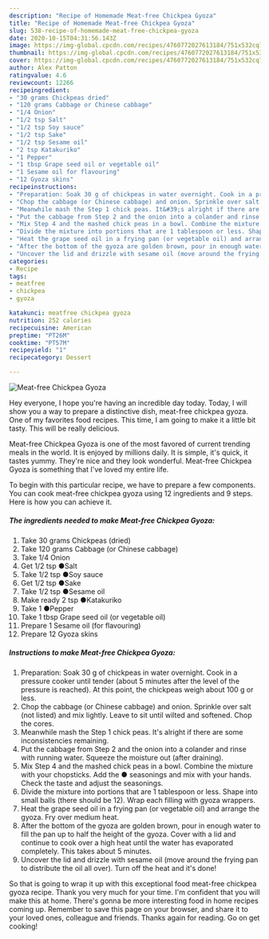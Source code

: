 ```yaml
---
description: "Recipe of Homemade Meat-free Chickpea Gyoza"
title: "Recipe of Homemade Meat-free Chickpea Gyoza"
slug: 538-recipe-of-homemade-meat-free-chickpea-gyoza
date: 2020-10-15T04:31:56.143Z
image: https://img-global.cpcdn.com/recipes/4760772027613184/751x532cq70/meat-free-chickpea-gyoza-recipe-main-photo.jpg
thumbnail: https://img-global.cpcdn.com/recipes/4760772027613184/751x532cq70/meat-free-chickpea-gyoza-recipe-main-photo.jpg
cover: https://img-global.cpcdn.com/recipes/4760772027613184/751x532cq70/meat-free-chickpea-gyoza-recipe-main-photo.jpg
author: Alex Patton
ratingvalue: 4.6
reviewcount: 12266
recipeingredient:
- "30 grams Chickpeas dried"
- "120 grams Cabbage or Chinese cabbage"
- "1/4 Onion"
- "1/2 tsp Salt"
- "1/2 tsp Soy sauce"
- "1/2 tsp Sake"
- "1/2 tsp Sesame oil"
- "2 tsp Katakuriko"
- "1 Pepper"
- "1 tbsp Grape seed oil or vegetable oil"
- "1 Sesame oil for flavouring"
- "12 Gyoza skins"
recipeinstructions:
- "Preparation: Soak 30 g of chickpeas in water overnight. Cook in a pressure cooker until tender (about 5 minutes after the level of the pressure is reached). At this point, the chickpeas weigh about 100 g or less."
- "Chop the cabbage (or Chinese cabbage) and onion. Sprinkle over salt (not listed) and mix lightly. Leave to sit until wilted and softened. Chop the cores."
- "Meanwhile mash the Step 1 chick peas. It&#39;s alright if there are some inconsistencies remaining."
- "Put the cabbage from Step 2 and the onion into a colander and rinse with running water. Squeeze the moisture out (after draining)."
- "Mix Step 4 and the mashed chick peas in a bowl. Combine the mixture with your chopsticks. Add the ● seasonings and mix with your hands. Check the taste and adjust the seasonings."
- "Divide the mixture into portions that are 1 tablespoon or less. Shape into small balls (there should be 12). Wrap each filling with gyoza wrappers."
- "Heat the grape seed oil in a frying pan (or vegetable oil) and arrange the gyoza. Fry over medium heat."
- "After the bottom of the gyoza are golden brown, pour in enough water to fill the pan up to half the height of the gyoza. Cover with a lid and continue to cook over a high heat until the water has evaporated completely. This takes about 5 minutes."
- "Uncover the lid and drizzle with sesame oil (move around the frying pan to distribute the oil all over). Turn off the heat and it&#39;s done!"
categories:
- Recipe
tags:
- meatfree
- chickpea
- gyoza

katakunci: meatfree chickpea gyoza 
nutrition: 252 calories
recipecuisine: American
preptime: "PT26M"
cooktime: "PT57M"
recipeyield: "1"
recipecategory: Dessert

---
```



![Meat-free Chickpea Gyoza](https://img-global.cpcdn.com/recipes/4760772027613184/751x532cq70/meat-free-chickpea-gyoza-recipe-main-photo.jpg)

Hey everyone, I hope you're having an incredible day today. Today, I will show you a way to prepare a distinctive dish, meat-free chickpea gyoza. One of my favorites food recipes. This time, I am going to make it a little bit tasty. This will be really delicious.



Meat-free Chickpea Gyoza is one of the most favored of current trending meals in the world. It is enjoyed by millions daily. It is simple, it's quick, it tastes yummy. They're nice and they look wonderful. Meat-free Chickpea Gyoza is something that I've loved my entire life.


To begin with this particular recipe, we have to prepare a few components. You can cook meat-free chickpea gyoza using 12 ingredients and 9 steps. Here is how you can achieve it.

<!--inarticleads1-->

##### The ingredients needed to make Meat-free Chickpea Gyoza:

1. Take 30 grams Chickpeas (dried)
1. Take 120 grams Cabbage (or Chinese cabbage)
1. Take 1/4 Onion
1. Get 1/2 tsp ●Salt
1. Take 1/2 tsp ●Soy sauce
1. Get 1/2 tsp ●Sake
1. Take 1/2 tsp ●Sesame oil
1. Make ready 2 tsp ●Katakuriko
1. Take 1 ●Pepper
1. Take 1 tbsp Grape seed oil (or vegetable oil)
1. Prepare 1 Sesame oil (for flavouring)
1. Prepare 12 Gyoza skins




<!--inarticleads2-->

##### Instructions to make Meat-free Chickpea Gyoza:

1. Preparation: Soak 30 g of chickpeas in water overnight. Cook in a pressure cooker until tender (about 5 minutes after the level of the pressure is reached). At this point, the chickpeas weigh about 100 g or less.
1. Chop the cabbage (or Chinese cabbage) and onion. Sprinkle over salt (not listed) and mix lightly. Leave to sit until wilted and softened. Chop the cores.
1. Meanwhile mash the Step 1 chick peas. It&#39;s alright if there are some inconsistencies remaining.
1. Put the cabbage from Step 2 and the onion into a colander and rinse with running water. Squeeze the moisture out (after draining).
1. Mix Step 4 and the mashed chick peas in a bowl. Combine the mixture with your chopsticks. Add the ● seasonings and mix with your hands. Check the taste and adjust the seasonings.
1. Divide the mixture into portions that are 1 tablespoon or less. Shape into small balls (there should be 12). Wrap each filling with gyoza wrappers.
1. Heat the grape seed oil in a frying pan (or vegetable oil) and arrange the gyoza. Fry over medium heat.
1. After the bottom of the gyoza are golden brown, pour in enough water to fill the pan up to half the height of the gyoza. Cover with a lid and continue to cook over a high heat until the water has evaporated completely. This takes about 5 minutes.
1. Uncover the lid and drizzle with sesame oil (move around the frying pan to distribute the oil all over). Turn off the heat and it&#39;s done!




So that is going to wrap it up with this exceptional food meat-free chickpea gyoza recipe. Thank you very much for your time. I'm confident that you will make this at home. There's gonna be more interesting food in home recipes coming up. Remember to save this page on your browser, and share it to your loved ones, colleague and friends. Thanks again for reading. Go on get cooking!
